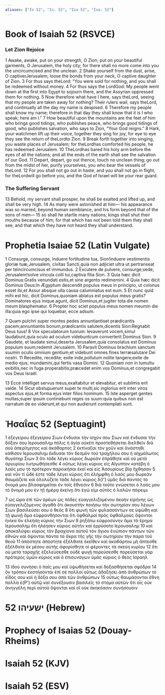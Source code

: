 ```yaml
---
aliases: ["Is 52", "Is. 52", "Isa 52", "Isa. 52"]
---
```



# Book of Isaiah 52 (RSVCE)

### Let Zion Rejoice
1 Awake, awake, put on your strength, O Zion; put on your beautiful garments, O Jerusalem, the holy city; for there shall no more come into you the uncircumcised and the unclean.
2 Shake yourself from the dust, arise, O captiverJerusalem; loose the bonds from your neck, O captive daughter of Zion.
3 For thus says theLord: “You were sold for nothing, and you shall be redeemed without money.
4 For thus says the LordGod: My people went down at the first into Egypt to sojourn there, and the Assyrian oppressed them for nothing.
5 Now therefore what have I here, says theLord, seeing that my people are taken away for nothing? Their rulers wail, says theLord, and continually all the day my name is despised.
6 Therefore my people shall know my name; therefore in that day they shall know that it is I who speak; here am I.”
7 How beautiful upon the mountains are the feet of him who brings good tidings, who publishes peace, who brings good tidings of good, who publishes salvation, who says to Zion, “Your God reigns.”
8 Hark, your watchmen lift up their voice, together they sing for joy; for eye to eye they see the return of theLordto Zion.
9 Break forth together into singing, you waste places of Jerusalem; for theLordhas comforted his people, he has redeemed Jerusalem.
10 TheLordhas bared his holy arm before the eyes of all the nations; and all the ends of the earth shall see the salvation of our God.
11 Depart, depart, go out thence, touch no unclean thing; go out from the midst of her, purify yourselves, you who bear the vessels of theLord.
12 For you shall not go out in haste, and you shall not go in flight, for theLordwill go before you, and the God of Israel will be your rear guard.
### The Suffering Servant
13 Behold, my servant shall prosper, he shall be exalted and lifted up, and shall be very high.
14 As many were astonished at him— his appearance was so marred, beyond human semblance, and his form beyond that of the sons of men—
15 so shall he startle many nations; kings shall shut their mouths because of him; for that which has not been told them they shall see, and that which they have not heard they shall understand.


# Prophetia Isaiae 52 (Latin Vulgate)

1 Consurge, consurge, induere fortitudine tua, Sion!induere vestimentis gloriæ tuæ,Jerusalem, civitas Sancti,quia non adjiciet ultra ut pertranseat per teincircumcisus et immundus.
2 Excutere de pulvere, consurge;sede, Jerusalem!solve vincula colli tui,captiva filia Sion.
3 Quia hæc dicit Dominus:Gratis venundati estis,et sine argento redimemini.
4 Quia hæc dicit Dominus Deus:In Ægyptum descendit populus meus in principio, ut colonus esset ibi,et Assur absque ulla causa calumniatus est eum.
5 Et nunc quid mihi est hic, dicit Dominus,quoniam ablatus est populus meus gratis?Dominatores ejus inique agunt, dicit Dominus,et jugiter tota die nomen meum blasphematur.
6 Propter hoc sciet populus meus nomen meumin die illa:quia ego ipse qui loquebar, ecce adsum.

7 Quam pulchri super montes pedes annuntiantiset prædicantis pacem;annuntiantis bonum,prædicantis salutem,dicentis Sion:Regnabit Deus tuus!
8 Vox speculatorum tuorum: levaverunt vocem,simul laudabunt,quia oculo ad oculum videbuntcum converterit Dominus Sion.
9 Gaudete, et laudate simul,deserta Jerusalem,quia consolatus est Dominus populum suum;redemit Jerusalem.
10 Paravit Dominus brachium sanctum suumin oculis omnium gentium;et videbunt omnes fines terræsalutare Dei nostri.
11 Recedite, recedite; exite inde,pollutum nolite tangere;exite de medio ejus; mundamini,qui fertis vasa Domini.
12 Quoniam non in tumultu exibitis,nec in fuga properabitis;præcedet enim vos Dominus,et congregabit vos Deus Israël.

13 Ecce intelliget servus meus,exaltabitur et elevabitur, et sublimis erit valde.
14 Sicut obstupuerunt super te multi,sic inglorius erit inter viros aspectus ejus,et forma ejus inter filios hominum.
15 Iste asperget gentes multas;super ipsum continebunt reges os suum:quia quibus non est narratum de eo viderunt,et qui non audierunt contemplati sunt.


# Ἠσαΐας 52 (Septuagint)

1 ἐξεγείρου ἐξεγείρου Σιων ἔνδυσαι τὴν ἰσχύν σου Σιων καὶ ἔνδυσαι τὴν δόξαν σου Ιερουσαλημ πόλις ἡ ἁγία οὐκέτι προστεθήσεται διελθεῖν διὰ σοῦ ἀπερίτμητος καὶ ἀκάθαρτος
2 ἐκτίναξαι τὸν χοῦν καὶ ἀνάστηθι κάθισον Ιερουσαλημ ἔκδυσαι τὸν δεσμὸν τοῦ τραχήλου σου ἡ αἰχμάλωτος θυγάτηρ Σιων
3 ὅτι τάδε λέγει κύριος δωρεὰν ἐπράθητε καὶ οὐ μετὰ ἀργυρίου λυτρωθήσεσθε
4 οὕτως λέγει κύριος εἰς Αἴγυπτον κατέβη ὁ λαός μου τὸ πρότερον παροικῆσαι ἐκεῖ καὶ εἰς Ἀσσυρίους βίᾳ ἤχθησαν
5 καὶ νῦν τί ὧδέ ἐστε τάδε λέγει κύριος ὅτι ἐλήμφθη ὁ λαός μου δωρεάν θαυμάζετε καὶ ὀλολύζετε τάδε λέγει κύριος δ{I'} ὑμᾶς διὰ παντὸς τὸ ὄνομά μου βλασφημεῖται ἐν τοῖς ἔθνεσιν
6 διὰ τοῦτο γνώσεται ὁ λαός μου τὸ ὄνομά μου ἐν τῇ ἡμέρᾳ ἐκείνῃ ὅτι ἐγώ εἰμι αὐτὸς ὁ λαλῶν πάρειμι

7 ὡς ὥρα ἐπὶ τῶν ὀρέων ὡς πόδες εὐαγγελιζομένου ἀκοὴν εἰρήνης ὡς εὐαγγελιζόμενος ἀγαθά ὅτι ἀκουστὴν ποιήσω τὴν σωτηρίαν σου λέγων Σιων βασιλεύσει σου ὁ θεός
8 ὅτι φωνὴ τῶν φυλασσόντων σε ὑψώθη καὶ τῇ φωνῇ ἅμα εὐφρανθήσονται ὅτι ὀφθαλμοὶ πρὸς ὀφθαλμοὺς ὄψονται ἡνίκα ἂν ἐλεήσῃ κύριος τὴν Σιων
9 ῥηξάτω εὐφροσύνην ἅμα τὰ ἔρημα Ιερουσαλημ ὅτι ἠλέησεν κύριος αὐτὴν καὶ ἐρρύσατο Ιερουσαλημ
10 καὶ ἀποκαλύψει κύριος τὸν βραχίονα αὐτοῦ τὸν ἅγιον ἐνώπιον πάντων τῶν ἐθνῶν καὶ ὄψονται πάντα τὰ ἄκρα τῆς γῆς τὴν σωτηρίαν τὴν παρὰ τοῦ θεοῦ
11 ἀπόστητε ἀπόστητε ἐξέλθατε ἐκεῖθεν καὶ ἀκαθάρτου μὴ ἅπτεσθε ἐξέλθατε ἐκ μέσου αὐτῆς ἀφορίσθητε οἱ φέροντες τὰ σκεύη κυρίου
12 ὅτι οὐ μετὰ ταραχῆς ἐξελεύσεσθε οὐδὲ φυγῇ πορεύσεσθε πορεύσεται γὰρ πρότερος ὑμῶν κύριος καὶ ὁ ἐπισυνάγων ὑμᾶς κύριος ὁ θεὸς Ισραηλ

13 ἰδοὺ συνήσει ὁ παῖς μου καὶ ὑψωθήσεται καὶ δοξασθήσεται σφόδρα
14 ὃν τρόπον ἐκστήσονται ἐπὶ σὲ πολλοί οὕτως ἀδοξήσει ἀπὸ ἀνθρώπων τὸ εἶδός σου καὶ ἡ δόξα σου ἀπὸ τῶν ἀνθρώπων
15 οὕτως θαυμάσονται ἔθνη πολλὰ ἐ{P'} αὐτῷ καὶ συνέξουσιν βασιλεῖς τὸ στόμα αὐτῶν ὅτι οἷς οὐκ ἀνηγγέλη περὶ αὐτοῦ ὄψονται καὶ οἳ οὐκ ἀκηκόασιν συνήσουσιν


# 52 ישעיהו (Hebrew)


# Prophecy of Isaias 52 (Douay-Rheims)


# Isaiah 52 (KJV)


# Isaiah 52 (ESV)

